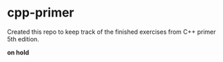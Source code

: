# cpp-primer
Created this repo to keep track of the finished exercises from C++ primer 5th edition.

**on hold**
